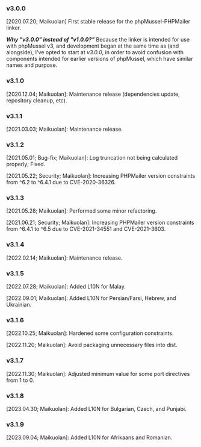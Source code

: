 ### v3.0.0

[2020.07.20; Maikuolan] First stable release for the phpMussel-PHPMailer linker.

__*Why "v3.0.0" instead of "v1.0.0?"*__ Because the linker is intended for use with phpMussel v3, and development began at the same time as (and alongside), I've opted to start at *v3.0.0*, in order to avoid confusion with components intended for earlier versions of phpMussel, which have similar names and purpose.

### v3.1.0

[2020.12.04; Maikuolan]: Maintenance release (dependencies update, repository cleanup, etc).

### v3.1.1

[2021.03.03; Maikuolan]: Maintenance release.

### v3.1.2

[2021.05.01; Bug-fix; Maikuolan]: Log truncation not being calculated properly; Fixed.

[2021.05.22; Security; Maikuolan]: Increasing PHPMailer version constraints from ^6.2 to ^6.4.1 due to CVE-2020-36326.

### v3.1.3

[2021.05.28; Maikuolan]: Performed some minor refactoring.

[2021.06.21; Security; Maikuolan]: Increasing PHPMailer version constraints from ^6.4.1 to ^6.5 due to CVE-2021-34551 and CVE-2021-3603.

### v3.1.4

[2022.02.14; Maikuolan]: Maintenance release.

### v3.1.5

[2022.07.28; Maikuolan]: Added L10N for Malay.

[2022.09.01; Maikuolan]: Added L10N for Persian/Farsi, Hebrew, and Ukrainian.

### v3.1.6

[2022.10.25; Maikuolan]: Hardened some configuration constraints.

[2022.11.20; Maikuolan]: Avoid packaging unnecessary files into dist.

### v3.1.7

[2022.11.30; Maikuolan]: Adjusted minimum value for some port directives from 1 to 0.

### v3.1.8

[2023.04.30; Maikuolan]: Added L10N for Bulgarian, Czech, and Punjabi.

### v3.1.9

[2023.09.04; Maikuolan]: Added L10N for Afrikaans and Romanian.
